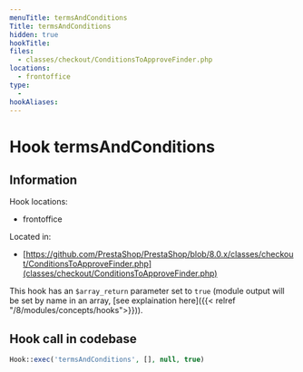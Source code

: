 ```yaml
---
menuTitle: termsAndConditions
Title: termsAndConditions
hidden: true
hookTitle: 
files:
  - classes/checkout/ConditionsToApproveFinder.php
locations:
  - frontoffice
type:
  - 
hookAliases:
---
```


# Hook termsAndConditions

## Information

Hook locations: 
  - frontoffice

Located in: 
  - [https://github.com/PrestaShop/PrestaShop/blob/8.0.x/classes/checkout/ConditionsToApproveFinder.php](classes/checkout/ConditionsToApproveFinder.php)

This hook has an `$array_return` parameter set to `true` (module output will be set by name in an array, [see explaination here]({{< relref "/8/modules/concepts/hooks">}})).

## Hook call in codebase

```php
Hook::exec('termsAndConditions', [], null, true)
```